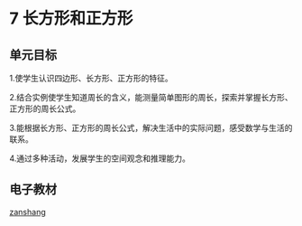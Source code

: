 # 7 长方形和正方形

## 单元目标

1.使学生认识四边形、长方形、正方形的特征。

2.结合实例使学生知道周长的含义，能测量简单图形的周长，探索并掌握长方形、正方形的周长公式。

3.能根据长方形、正方形的周长公式，解决生活中的实际问题，感受数学与生活的联系。

4.通过多种活动，发展学生的空间观念和推理能力。


## 电子教材

<Epep grade="xxsx3a" :pep="1221001301141" :pages="79" :paged="88" ></Epep>

[zanshang](../res/zanshang.md ':include')